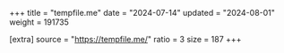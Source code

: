 +++
title = "tempfile.me"
date = "2024-07-14"
updated = "2024-08-01"
weight = 191735

[extra]
source = "https://tempfile.me/"
ratio = 3
size = 187
+++
